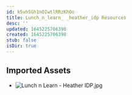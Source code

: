 ```yaml
---
id: k5vh5Gh1nOIwtlRRzKhOo
title: Lunch_n_learn_ _heather_idp Resources
desc: ''
updated: 1645225706398
created: 1645225706398
stub: false
isDir: true
---
```

## Imported Assets
- ![Lunch n Learn - Heather IDP.jpg](/assets/lunch-n-learn---heather-idp.jpg)
